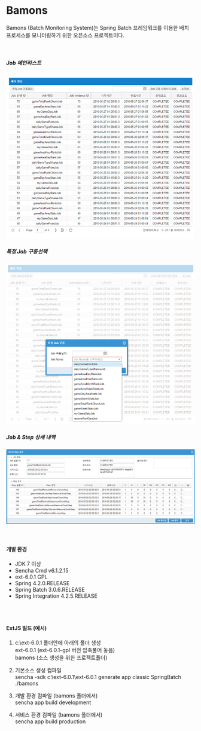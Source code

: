 # Bamons

Bamons (Batch Monitoring System)는 Spring Batch 프레임워크를 이용한 배치 프로세스를 모니터링하기 위한 오픈소스 프로젝트이다.
<br><br><br>
##### Job 메인리스트
![Bamons](./document/image/bamons-1.png)
##### 특정 Job 구동선택
![Bamons](./document/image/bamons-2.png)
##### Job & Step 상세 내역
![Bamons](./document/image/bamons-3.png)
<br><br><br>
#### 개발 환경
* JDK 7 이상
* Sencha Cmd v6.1.2.15
* ext-6.0.1 GPL
* Spring 4.2.0.RELEASE
* Spring Batch 3.0.6.RELEASE
* Spring Integration 4.2.5.RELEASE

<br><br>
#### ExtJS 빌드 (예시)
1. c:\ext-6.0.1 폴더안에 아래의 폴더 생성
    <br> ext-6.0.1    (ext-6.0.1-gpl 버전 압축풀어 놓음)
    <br> bamons       (소스 생성을 위한 프로젝트폴더)

2. 기본소스 생성 컴파일<br>
   sencha -sdk c:\ext-6.0.1\ext-6.0.1 generate app classic SpringBatch ./bamons

3. 개발 환경 컴파일 (bamons 폴더에서)<br>
   sencha app build development

4. 서비스 환경 컴파일 (bamons 폴더에서)<br>
   sencha app build production